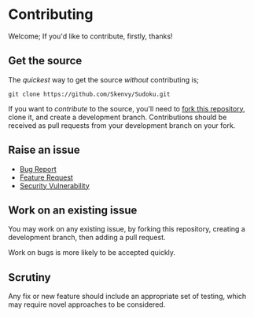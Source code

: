 # Contributing
Welcome; If you'd like to contribute, firstly, thanks!
## Get the source
The _quickest_ way to get the source _without_ contributing is;
```
git clone https://github.com/Skenvy/Sudoku.git
```
If you want to _contribute_ to the source, you'll need to [fork this repository](https://github.com/Skenvy/Sudoku/fork), clone it, and create a development branch. Contributions should be received as pull requests from your development branch on your fork.
## Raise an issue
* [Bug Report](https://github.com/Skenvy/Sudoku/issues/new?assignees=&labels=bug&template=bug-report.yaml)
* [Feature Request](https://github.com/Skenvy/Sudoku/issues/new?assignees=&labels=enhancement&template=feature-request.yaml)
* [Security Vulnerability](https://github.com/Skenvy/Sudoku/issues/new?assignees=&labels=security&template=security-vulnerability.yaml)
## Work on an existing issue
You may work on any existing issue, by forking this repository, creating a development branch, then adding a pull request.

Work on bugs is more likely to be accepted quickly.

## Scrutiny
Any fix or new feature should include an appropriate set of testing, which may require novel approaches to be considered.
